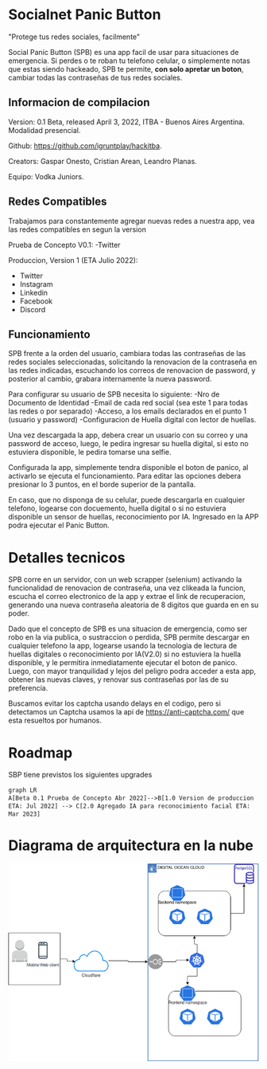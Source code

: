 # Socialnet Panic Button
 "Protege tus redes sociales, facilmente" 

Social Panic Button (SPB) es una app facil de usar para situaciones de emergencia. 
Si perdes o te roban tu telefono celular, o simplemente notas que estas siendo hackeado, SPB te permite, **con solo apretar un boton**, cambiar todas las contraseñas de tus redes sociales. 


## Informacion de compilacion

Version: 0.1 Beta, released April 3, 2022, ITBA - Buenos Aires Argentina. Modalidad presencial.

Github: https://github.com/igruntplay/hackitba.

Creators: Gaspar Onesto, Cristian Arean, Leandro Planas.

Equipo: Vodka Juniors.

## Redes Compatibles
Trabajamos para constantemente agregar nuevas redes a nuestra app, vea las redes compatibles en segun la version

Prueba de Concepto V0.1: 
 -Twitter

Produccion, Version 1 (ETA Julio 2022):
 - Twitter 
 - Instagram
 - Linkedin
 - Facebook
 - Discord

## Funcionamiento
SPB frente a la orden del usuario, cambiara todas las contraseñas de las redes sociales seleccionadas, solicitando la renovacion de la contraseña en las redes indicadas, escuchando los correos de renovacion de password, y posterior al cambio, grabara internamente la nueva password.

Para configurar su usuario de SPB necesita lo siguiente:
-Nro de Documento de Identidad
-Email de cada red social (sea este 1 para todas las redes o por separado)
-Acceso, a los emails declarados en el punto 1 (usuario y password)
-Configuracion de Huella digital con lector de huellas. 

Una vez descargada la app, debera crear un usuario con su correo y una password de acceso, luego, le pedira ingresar su huella digital, si esto no estuviera disponible, le pedira tomarse una selfie. 

Configurada la app, simplemente tendra disponible el boton de panico, al activarlo se ejecuta el funcionamiento. Para editar las opciones debera presionar lo 3 puntos, en el borde superior de la pantalla. 

En caso, que no disponga de su celular, puede descargarla en cualquier telefono, logearse con docuemento, huella digital o si no estuviera disponible un sensor de huellas, reconocimiento por IA. Ingresado en la APP podra ejecutar el Panic Button. 


# Detalles tecnicos

SPB corre en un servidor, con un web scrapper (selenium) activando la funcionalidad de renovacion de contraseña, una vez clikeada la funcion, escucha el correo electronico de la app y extrae el link de recuperacion, generando una nueva contraseña aleatoria de 8 digitos que guarda en en su poder. 

Dado que el concepto de SPB es una situacion de emergencia, como ser robo en la via publica, o sustraccion o perdida, SPB permite descargar en cualquier telefono la app, logearse usando la tecnologia de lectura de huellas digitales o reconocimiento por IA(V2.0) si no estuviera la huella disponible, y le permitira inmediatamente ejecutar el boton de panico. Luego, con mayor tranquilidad y lejos del peligro podra acceder a esta app, obtener las nuevas claves, y renovar sus contraseñas por las de su preferencia. 

Buscamos evitar los captcha usando delays en el codigo, pero si detectamos un Captcha usamos la api de https://anti-captcha.com/ que esta resueltos por humanos.

# Roadmap

SBP tiene previstos los siguientes upgrades

```mermaid
graph LR
A[Beta 0.1 Prueba de Concepto Abr 2022]-->B[1.0 Version de produccion ETA: Jul 2022] --> C[2.0 Agregado IA para reconocimiento facial ETA: Mar 2023] 
```

# Diagrama de arquitectura en la nube

![Diagrama](tes.png)
